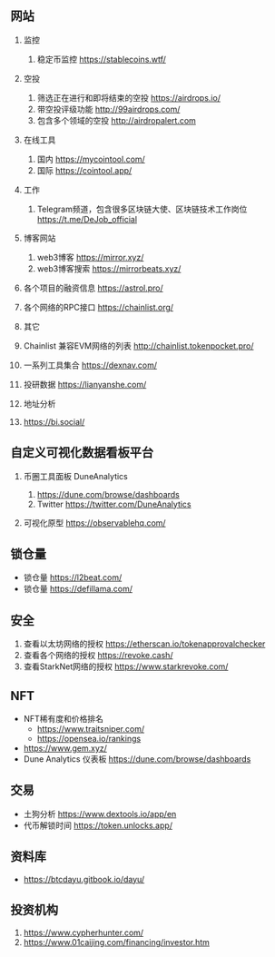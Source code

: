 ## 网站
1. 监控
   1. 稳定币监控  https://stablecoins.wtf/

2. 空投
   1. 筛选正在进行和即将结束的空投 https://airdrops.io/
   2. 带空投评级功能  http://99airdrops.com/
   3. 包含多个领域的空投 http://airdropalert.com

3. 在线工具
   1. 国内 https://mycointool.com/
   2. 国际 https://cointool.app/

4. 工作
   1. Telegram频道，包含很多区块链大使、区块链技术工作岗位  https://t.me/DeJob_official

5. 博客网站
   1. web3博客 https://mirror.xyz/
   2. web3博客搜索 https://mirrorbeats.xyz/

6. 各个项目的融资信息 https://astrol.pro/

9. 各个网络的RPC接口 https://chainlist.org/

10. 其它
   1. Chainlist 兼容EVM网络的列表 http://chainlist.tokenpocket.pro/
   2. 一系列工具集合 https://dexnav.com/
   3. 投研数据 https://lianyanshe.com/

11. 地址分析
   1.  https://bi.social/

## 自定义可视化数据看板平台
1. 币圈工具面板 DuneAnalytics
   1. https://dune.com/browse/dashboards
   2. Twitter   https://twitter.com/DuneAnalytics

2. 可视化原型 https://observablehq.com/


## 锁仓量
- 锁仓量 https://l2beat.com/
- 锁仓量 https://defillama.com/


## 安全
1. 查看以太坊网络的授权 https://etherscan.io/tokenapprovalchecker
2. 查看各个网络的授权 https://revoke.cash/
3. 查看StarkNet网络的授权 https://www.starkrevoke.com/

## NFT
- NFT稀有度和价格排名
    - https://www.traitsniper.com/
    - https://opensea.io/rankings
- https://www.gem.xyz/
- Dune Analytics 仪表板 https://dune.com/browse/dashboards

## 交易
- 土狗分析 https://www.dextools.io/app/en
- 代币解锁时间 https://token.unlocks.app/


## 资料库
- https://btcdayu.gitbook.io/dayu/

## 投资机构
1. https://www.cypherhunter.com/
2. https://www.01caijing.com/financing/investor.htm